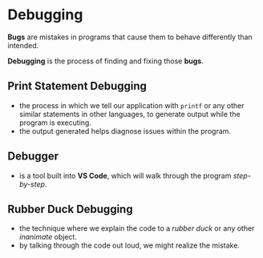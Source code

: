# Debugging

**Bugs** are mistakes in programs that cause them to behave differently than intended.

**Debugging** is the process of finding and fixing those **bugs**.

## Print Statement Debugging

- the process in which we tell our application with `printf` or any other similar statements in other languages, to generate output while the program is executing.
- the output generated helps diagnose issues within the program.

## Debugger

- is a tool built into **VS Code**, which will walk through the program _step-by-step_.

## Rubber Duck Debugging

- the technique where we explain the code to a _rubber duck_ or any other _inanimate_ object.
- by talking through the code out loud, we might realize the mistake.
